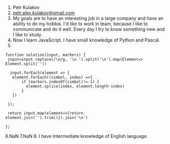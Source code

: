1. Petr Kulakov
2. petr.alex.kulakov@gmail.com
3. My goals are to have an interesting job in a large company and have an ability to do my hobbis. I'd like to work in team, because I like to communicate and do it well. Every day I try to know something new and I like to study.
4. Now I learn JavaScript. I have small knowledge of Python and Pascal.
5. 
 ``` 
 function solution(input, markers) {
  input=input.replace(/\n/g, '\n ').split('\n').map(Element=> Element.split(''))

   input.forEach(element => {
    element.forEach((simbol, index) =>{
        if (markers.indexOf(simbol)!=-1) {
          element.splice(index, element.length-index)
        }
    })
    
  });

  return input.map(element=>{return element.join('').trim()}).join('\n')
  
};
```
6.NaN
7.NaN
8. I have Intermediate knowledge of English language.
